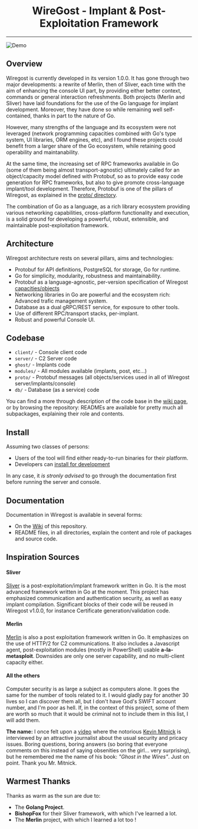 
#                           <center>WireGost - Implant & Post-Exploitation Framework</center> 
______

![Demo](./.github/images/console-greet.png)


## Overview

Wiregost is currently developed in its version 1.0.0. It has gone through two major developments: a rewrite of Merlin, 
then of Sliver, each time with the aim of enhancing the console UI part, by providing either better context, commands or 
general interaction refreshments. Both projects (Merlin and Sliver) have laid foundations for the use of the Go language 
for implant development. Moreover, they have done so while remaining well self-contained, thanks in part to the nature of Go.

However, many strengths of the language and its ecosystem were not leveraged (network programming capacities combined 
with Go's type system, UI libraries, ORM engines, etc), and I found these projects could benefit from a larger share of the 
Go ecosystem, while retaining good operability and maintanability.

At the same time, the increasing set of RPC frameworks available in Go (some of them being almost transport-agnostic) 
ultimately called for an object/capacity model defined with Protobuf, so as to provide easy code generation for RPC frameworks, 
but also to give promote cross-language implant/tool development. Therefore, Protobuf is one of the pillars of Wiregost, as 
explained in the [proto/ directory](https://github.com/maxlandon/wiregost/tree/v1.0.0/proto/).

The combination of Go as a language, as a rich library ecosystem providing various networking capabilities, cross-platform functionality 
and execution, is a solid ground for developing a powerful, robust, extensible, and maintainable post-exploitation framework.


## Architecture

Wiregost architecture rests on several pillars, aims and technologies: 

- Protobuf for API definitions, PostgreSQL for storage, Go for runtime.
- Go for simplicity, modularity, robustness and maintainability. 
- Protobuf as a language-agnostic, per-version specification of Wiregost [capacities/objects](https://github.com/maxlandon/tree/v1.0.0/proto/)
- Networking libraries in Go are powerful and the ecosystem rich: Advanced trafic management system.
- Database as a dual gRPC/REST service, for exposure to other tools.
- Use of different RPC/transport stacks, per-implant.
- Robust and powerful Console UI.


## Codebase 

* `client/`         - Console client code
* `server/`         - C2 Server code
* `ghost/`          - Implants code
* `modules/`        - All modules available (implants, post, etc...)
* `proto/`          - Protobuf messages (all objects/services used in all of Wiregost server/implants/console)
* `db/`             - Database (as a service) code

You can find a more through description of the code base in the [wiki page](https://github.com/maxlandon/wiregost/wiki/Code-Structure),
or by browsing the repository: READMEs are available for pretty much all subpackages, explaining their role and contents.


## Install

Assuming two classes of persons:
- Users of the tool will find either ready-to-run binaries for their platform.
- Developers can [install for development](https://github.com/maxlandon/wiregost/wiki/Development-Setup)

In any case, it *is stronly advised* to go through the documentation first before running the server and console.


## Documentation

Documentation in Wiregost is available in several forms:
- On the [Wiki](https://github.com/maxlandon/wiregost/wiki) of this repository.
- README files, in all directories, explain the content and role of packages and source code.


## Inspiration Sources

#### Sliver
[Sliver](https://github.com/BishopFox/sliver) is a post-exploitation/implant framework written in Go. It is the most advanced 
framework written in Go at the moment. This project has emphasized communication and authentication security, as well as easy implant compilation.
Significant blocks of their code will be reused in Wiregost v1.0.0, for instance Certificate generation/validation code.

#### Merlin
[Merlin](https://github.com/Ne0nd0g/merlin) is also a post exploitation framework written in Go. It emphasizes on the use of HTTP/2 for C2
communications. It also includes a Javascript agent, post-exploitation modules (mostly in PowerShell) usable **a-la-metasploit**. Downsides are
only one server capability, and no multi-client capacity either.

#### All the others

Computer security is as large a subject as computers alone. It goes the same for the number of tools related to it.
I would gladly pay for another 30 lives so I can discover them all, but I don't have God's SWIFT account number, and I'm
poor as hell. If, in the context of this project, some of them are worth so much that it would be criminal not to include 
them in this list, I will add them.

**The name:** I once felt upon a [video](https://www.youtube.com/watch?v=T8aXx3K_lKY) where the notorious 
[Kevin Mitnick](https://en.wikipedia.org/wiki/Kevin_Mitnick) is interviewed by an attractive journalist about the usual security 
and pricacy issues. Boring questions, boring answers (so boring that everyone comments on this instead of saying obsenities on 
the girl... very surprising), but he remembered me the name of his book: _"Ghost in the Wires"_. Just on point. Thank you Mr. Mitnick.


## Warmest Thanks

Thanks as warm as the sun are due to:

* The **Golang Project**.
* **BishopFox** for their Sliver framework, with which I've learned a lot.
* The **Merlin** project, with which I learned a lot too !


<!-- ## Capacities  -->

<!-- Most the features below are the same as [Sliver](https://github.com/BishopFox/sliver), as this project is mostly an enhancement of Sliver -->
<!-- and an attempt at merging [Merlin](https://github.com/Ne0nd0g/merlin) post-exploitation modules (altough with enhancements as well). -->
<!--  -->
<!-- ### Infrastructure -->
<!-- * [Secure C2](https://github.com/maxlandon/wiregost/wiki/Transport-Encryption) over mTLS, HTTP(S), and DNS -->
<!-- * Metasploit-like workspaces -->
<!-- * Mutiple consoles per user -->
<!-- * Multiple users per C2 Server  -->
<!-- * Let's Encrypt integration -->
<!-- * [DNS Canary](https://github.com/maxlandon/wiregost/wiki/DNS-Canaries) Blue Team Detection -->
<!--  -->
<!-- ### Console -->
<!-- * Per user & per workspace [module stacks](https://github.com/maxlandon/wiregost/wiki/Stack-Commands), used as "draft tables" -->
<!-- * Jobs management with various informations -->
<!-- * Seggregated workspace context (module stacks, etc) -->
<!-- * Transparent shell usage through the console -->
<!-- * Completions for Help, Commands, Options ,Values, local & remote filesystems -->
<!-- * Configurable prompts in the [main](https://github.com/maxlandon/wiregost/wiki/Console-Config) and [implant](https://github.com/maxlandon/wiregost/wiki/Implant-Config) menu, with many variables -->
<!-- * [Vim & Emacs input modes](https://github.com/maxlandon/wiregost/wiki/Core-Commands) -->
<!--  -->
<!-- ### Listeners -->
<!-- * Persistent Listeners (automatic spawn at server startup) -->
<!-- * Stagers & their serving listeners -->
<!--  -->
<!-- ### Implants -->
<!-- * [Multi architecture/OS implants](https://github.com/maxlandon/wiregost/wiki/Payload-Modules) -->
<!-- * Concurrent & Dynamic code generation -->
<!-- * Compile-time obfuscation -->
<!-- * Local and remote process injection -->
<!-- * Anti-forensics -->
<!-- * Windows process migration -->
<!-- * Windows user token manipulation -->
<!-- * In-memory .NET assembly execution -->
<!-- * Real-time filesystem completion (configurable) -->
<!--  -->
<!-- ### Modules -->
<!-- * Metasploit-like [Modules User Interface](https://github.com/maxlandon/wiregost/wiki/Module-Commands) -->
<!-- * Implant generation & listener spawn modules (both single and stager payloads/listeners) -->
<!-- * Post-exploitation modules from Merlin (rewrited) (*work in progress*) -->
<!-- * Easy interface and templates for [writing Post-exploitation modules](https://github.com/maxlandon/wiregost/wiki/Modules-Overview) -->
<!-- * Many methods for interacting with sessions and performing tasks on them (priv, proc, execution, injection, etc...) -->

<!-- **Routing**  -->

